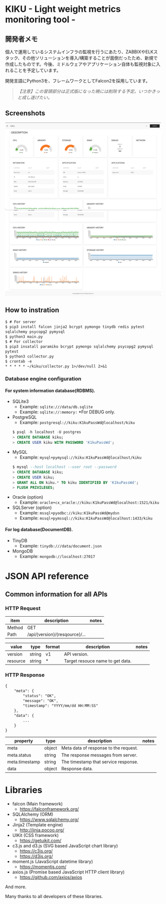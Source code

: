 # KIKU - Light weight metrics monitoring tool -

## 開発者メモ

個人で運用しているシステムインフラの監視を行うにあたり、ZABBIXやELKスタック、その他ソリューションを導入/構築することが面倒だったため、新規で作成したものです。今後、ミドルウェアやアプリケーション自体も監視対象に入れることを予定しています。

開発言語にPython3を、フレームワークとしてFalcon2を採用しています。 

> *【注意】この冒頭部分は正式版になった暁には削除する予定。いつかきっと成し遂げたい。*

## Screenshots

![Screen Shot](/screenshot/v0.0.1-1.png "Screen Shot")
![Screen Shot](/screenshot/v0.0.1-2.png "Screen Shot")

## How to instration

```
$ # For server
$ pip3 install falcon jinja2 bcrypt pymongo tinydb redis pytest sqlalchemy psycopg2 pymysql
$ python3 main.py
$ # For collector 
$ pip3 insatall paramiko bcrypt pymongo sqlalchemy psycopg2 pymysql pytest
$ python3 collector.py
$ crontab -e
* * * * * ~/kiku/collector.py 1>/dev/null 2>&1
```

### Database engine configuration

#### For system information database(RDBMS).
- SQLite3
  - Example: `sqlite:///data/db.sqlite`
  - Example: `sqlite://:memory:` *For DEBUG only.
- PostgreSQL
  - Example: `postgresql://kiku:K1kuPassWd@localhost/kiku`
  ```sql
  $ psql -h localhost -U postgres
  > CREATE DATABASE kiku;
  > CREATE USER kiku WITH PASSWORD 'K1kuPassWd';
  ```
- MySQL
  - Example: `mysql+pymysql://kiku:K1kuPassWd@localhost/kiku`
  ```sql
  $ mysql --host localhost --user root --password
  > CREATE DATABASE kiku;
  > CREATE USER kiku;
  > GRANT ALL ON kiku.* TO kiku IDENTIFIED BY 'K1kuPassWd';
  > FLUSH PRIVILEGES;
  ```
- Oracle (option)
  - Example: `oracle+cx_oracle://kiku:K1kuPassWd@localhost:1521/kiku`
- SQLServer (option)
  - Example: `mssql+pyodbc://kiku:K1kuPassWd@mydsn`
  - Example: `mssql+pymssql://kiku:K1kuPassWd@localhost:1433/kiku`


#### For log database(DocumentDB).
- TinyDB
  - Example: `tinydb:///data/document.json`
- MongoDB
  - Example: `mongodb://localhost:27017`


# JSON API reference

## Common information for all APIs

### HTTP Request

|item|description|notes|
|---|---|---|
|Method|GET||
|Path|/api/{version}/{resqource}/...||

|value|type|format|description|notes|
|---|---|---|---|---|
|version|string|v1|API version.||
|resource|string|*|Target resouce name to get data.||

### HTTP Response

```
{
    "meta": {
        "status": "OK",
        "message": "OK",
        "timestamp": "YYYY/mm/dd HH:MM:SS"
    },
    "data": {
        ...
    }
}
```

|property|type|description|notes|
|---|---|---|---|
|meta|object|Meta data of response to the request.||
|meta.status|string|The response messages from server.||
|meta.timestamp|string|The timestamp that service response.||
|data|object|Response data.||



# Libraries

- falcon (Main framework)
  - https://falconframework.org/
- SQLAlchemy (ORM)
  - https://www.sqlalchemy.org/
- Jinja2 (Template engine)
  - http://jinja.pocoo.org/
- UIKit (CSS framework)
  - https://getuikit.com/
- c3.js and d3.js (SVG based JavaScript chart library)
  - https://c3js.org/
  - https://d3js.org/
- moment.js (JavaScript datetime library)
  - https://momentjs.com/
- axios.js (Promise based JavaScript HTTP client library)
  - https://github.com/axios/axios

And more.

Many thanks to all developers of these libraries.
